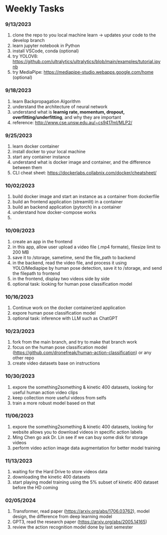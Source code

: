 # Weekly Tasks

### 9/13/2023
1. clone the repo to you local machine learn -> updates your code to the develop branch
2. learn jupyter notebook in Python
3. install VSCode, conda (optional)
4. try YOLOV8: https://github.com/ultralytics/ultralytics/blob/main/examples/tutorial.ipynb
5. try MediaPipe: https://mediapipe-studio.webapps.google.com/home (optional)

### 9/18/2023
1. learn Backpropagation Algorithm
2. understand the architecture of neural network
3. understand what is <strong>learnig rate, momentum, dropout, overfitting/underfitting</strong>, and why they are important
4. reference: http://www.cse.unsw.edu.au/~cs9417ml/MLP2/

### 9/25/2023
1. learn docker container
2. install docker to your local machine
3. start any container instance
4. understand what is docker image and container, and the difference between them
5. CLI cheat sheet: https://dockerlabs.collabnix.com/docker/cheatsheet/

### 10/02/2023
1. build docker image and start an instance as a container from dockerfile
2. build an frontend application (streamlit) in a container
3. build an backend application (pytorch) in a container
4. understand how docker-compose works
5. 


### 10/09/2023
1. create an app in the frontend
2. in this app, allow user upload a video file (.mp4 formate), filesize limit to 200 MB
3. save it to /storage, sametime, send the file_path to backend
4. in the backend, read the video file, and process it using YOLO/Mediapipe by human pose detection, save it to /storage, and send the filepath to frontend
5. in the frontend, display two videos side by side
6. optional task: looking for human pose classification model


### 10/16/2023
1. Continue work on the docker containerized application
2. expore human pose classification model
3. optional task: inference with LLM such as ChatGPT


### 10/23/2023
1. fork from the main branch, and try to make that branch work
2. focus on the human pose classification model (https://github.com/dronefreak/human-action-classification) or any other repo
3. create video datasets base on instructions


### 10/30/2023
1. expore the something2something & kinetic 400 datasets, looking for useful human action video clips
2. keep collection more useful videos from selfs
3. train a more robust model based on that


### 11/06/2023
1. expore the something2something & kinetic 400 datasets, looking for website allows you to download videos in specific action labels
2. Ming Chen go ask Dr. Lin see if we can buy some disk for storage videos
3. perform video action image data augmentation for better model training


### 11/13/2023
1. waiting for the Hard Drive to store videos data
2. downloading the kinetic 400 datasets
3. start playing model training using the 5% subset of kinetic 400 dataset before the HD coming


### 02/05/2024
1. Transformer, read paper (https://arxiv.org/abs/1706.03762), model design, the difference from deep learning model
2. GPT3, read the research paper (https://arxiv.org/abs/2005.14165)
3. review the action recognition model done by last semester